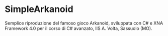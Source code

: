 # SimpleArkanoid

Semplice riproduzione del famoso gioco Arkanoid, sviluppata con C# e XNA Framework 4.0 per il corso di C# avanzato, IIS A. Volta, Sassuolo (MO).
